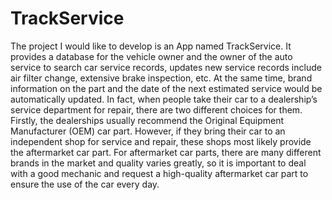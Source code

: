 # TrackService
The project I would like to develop is an App named TrackService. It provides a database for the vehicle owner and the owner of the auto service to search car service records, updates new service records include air filter change, extensive brake inspection, etc. At the same time, brand information on the part and the date of the next estimated service would be automatically updated. In fact, when people take their car to a dealership’s service department for repair, there are two different choices for them. Firstly, the dealerships usually recommend the Original Equipment Manufacturer (OEM) car part. However, if they bring their car to an independent shop for service and repair, these shops most likely provide the aftermarket car part. For aftermarket car parts, there are many different brands in the market and quality varies greatly, so it is important to deal with a good mechanic and request a high-quality aftermarket car part to ensure the use of the car every day. 
